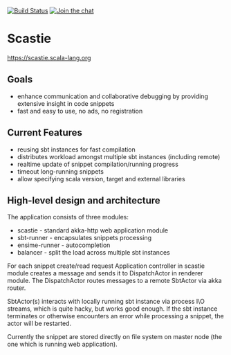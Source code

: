 [![Build Status](https://travis-ci.org/scalacenter/scastie.svg?branch=master)](
  https://travis-ci.org/scalacenter/scastie
) [![Join the chat](https://badges.gitter.im/scalacenter/scastie.svg)](
  https://gitter.im/scalacenter/scastie
)

# Scastie

https://scastie.scala-lang.org

## Goals

*  enhance communication and collaborative debugging by providing
   extensive insight in code snippets
*  fast and easy to use, no ads, no registration

## Current Features

*  reusing sbt instances for fast compilation
*  distributes workload amongst multiple sbt instances (including remote)
*  realtime update of snippet compilation/running progress
*  timeout long-running snippets
*  allow specifying scala version, target and external libraries

## High-level design and architecture

The application consists of three modules:

- scastie - standard akka-http web application module
- sbt-runner - encapsulates snippets processing
- ensime-runner - autocompletion
- balancer - split the load across multiple sbt instances

For each snippet create/read request Application controller in scastie module creates a message 
and sends it to DispatchActor in renderer module. The DispatchActor routes messages to a remote 
SbtActor via akka router.

SbtActor(s) interacts with locally running sbt instance via process I\O streams, which is quite 
hacky, but works good enough. If the sbt instance terminates or otherwise encounters an error 
while processing a snippet, the actor will be restarted.

Currently the snippet are stored directly on file system on master node (the one which is running 
web application).